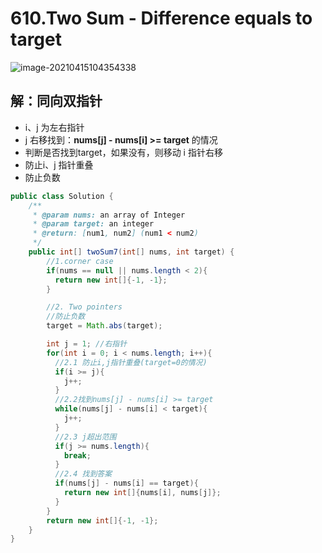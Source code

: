 # 610.Two Sum - Difference equals to target

![image-20210415104354338](https://raw.githubusercontent.com/TWDH/Leetcode-From-Zero/pictures/img/image-20210415104354338.png)

## 解：同向双指针

* i、j 为左右指针
* j 右移找到：**nums[j] - nums[i] >= target** 的情况
* 判断是否找到target，如果没有，则移动 i 指针右移
* 防止i、j 指针重叠
* 防止负数

```java
public class Solution {
    /**
     * @param nums: an array of Integer
     * @param target: an integer
     * @return: [num1, num2] (num1 < num2)
     */
    public int[] twoSum7(int[] nums, int target) {
        //1.corner case
        if(nums == null || nums.length < 2){
          return new int[]{-1, -1};
        }

        //2. Two pointers
        //防止负数
        target = Math.abs(target);

        int j = 1; //右指针
        for(int i = 0; i < nums.length; i++){
          //2.1 防止i,j指针重叠(target=0的情况)
          if(i >= j){
            j++;
          }
          //2.2找到nums[j] - nums[i] >= target
          while(nums[j] - nums[i] < target){
            j++;
          }
          //2.3 j超出范围
          if(j >= nums.length){
            break;
          }
          //2.4 找到答案
          if(nums[j] - nums[i] == target){
            return new int[]{nums[i], nums[j]};
          }
        }
        return new int[]{-1, -1};
    }
}
```



